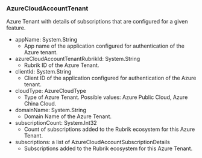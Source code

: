### AzureCloudAccountTenant
Azure Tenant with details of subscriptions that are configured for a given feature.

- appName: System.String
  - App name of the application configured for authentication of the Azure tenant.
- azureCloudAccountTenantRubrikId: System.String
  - Rubrik ID of the Azure Tenant.
- clientId: System.String
  - Client ID of the application configured for authentication of the Azure tenant.
- cloudType: AzureCloudType
  - Type of Azure Tenant. Possible values: Azure Public Cloud, Azure China Cloud.
- domainName: System.String
  - Domain Name of the Azure Tenant.
- subscriptionCount: System.Int32
  - Count of subscriptions added to the Rubrik ecosystem for this Azure Tenant.
- subscriptions: a list of AzureCloudAccountSubscriptionDetails
  - Subscriptions added to the Rubrik ecosystem for this Azure Tenant.
